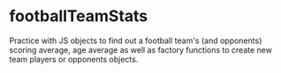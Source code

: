 # footballTeamStats
Practice with JS objects to find out a football team's (and opponents) scoring average, age average as well as factory functions to create new team players or opponents objects.
